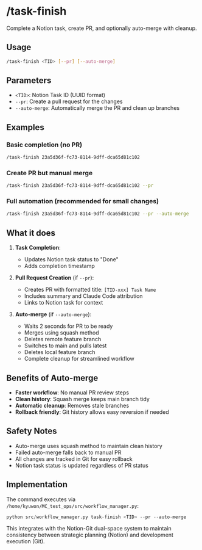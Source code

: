 # /task-finish

Complete a Notion task, create PR, and optionally auto-merge with cleanup.

## Usage

```bash
/task-finish <TID> [--pr] [--auto-merge]
```

## Parameters

- `<TID>`: Notion Task ID (UUID format)
- `--pr`: Create a pull request for the changes
- `--auto-merge`: Automatically merge the PR and clean up branches

## Examples

### Basic completion (no PR)
```bash
/task-finish 23a5d36f-fc73-8114-9dff-dca65d81c102
```

### Create PR but manual merge
```bash
/task-finish 23a5d36f-fc73-8114-9dff-dca65d81c102 --pr
```

### Full automation (recommended for small changes)
```bash
/task-finish 23a5d36f-fc73-8114-9dff-dca65d81c102 --pr --auto-merge
```

## What it does

1. **Task Completion**:
   - Updates Notion task status to "Done"
   - Adds completion timestamp

2. **Pull Request Creation** (if `--pr`):
   - Creates PR with formatted title: `[TID-xxx] Task Name`
   - Includes summary and Claude Code attribution
   - Links to Notion task for context

3. **Auto-merge** (if `--auto-merge`):
   - Waits 2 seconds for PR to be ready
   - Merges using squash method
   - Deletes remote feature branch
   - Switches to main and pulls latest
   - Deletes local feature branch
   - Complete cleanup for streamlined workflow

## Benefits of Auto-merge

- **Faster workflow**: No manual PR review steps
- **Clean history**: Squash merge keeps main branch tidy  
- **Automatic cleanup**: Removes stale branches
- **Rollback friendly**: Git history allows easy reversion if needed

## Safety Notes

- Auto-merge uses squash method to maintain clean history
- Failed auto-merge falls back to manual PR
- All changes are tracked in Git for easy rollback
- Notion task status is updated regardless of PR status

## Implementation

The command executes via `/home/kyuwon/MC_test_ops/src/workflow_manager.py`:

```python
python src/workflow_manager.py task-finish <TID> --pr --auto-merge
```

This integrates with the Notion-Git dual-space system to maintain consistency between strategic planning (Notion) and development execution (Git).